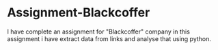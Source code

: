 # Assignment-Blackcoffer
I have complete an assignment for "Blackcoffer" company in this assignment i have extract data from links and analyse that using python.  
